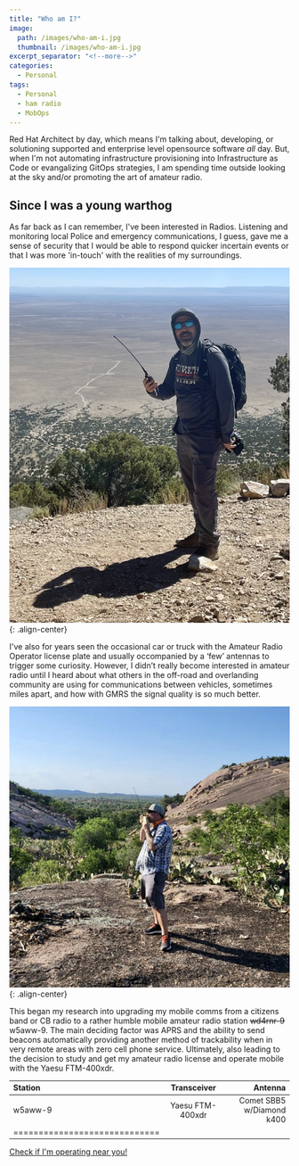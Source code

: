 ```yaml
---
title: "Who am I?"
image:
  path: /images/who-am-i.jpg
  thumbnail: /images/who-am-i.jpg
excerpt_separator: "<!--more-->"
categories:
  - Personal
tags:
  - Personal
  - ham radio
  - MobOps
---
```


Red Hat Architect by day, which means I'm talking about, developing, or solutioning supported and enterprise level opensource software *all* day. But, when I'm not automating infrastructure provisioning into Infrastructure as Code or evangalizing GitOps strategies, I am spending time outside looking at the sky and/or promoting the art of amateur radio.

<!--more--> 

## Since I was a young warthog

As far back as I can remember, I've been interested in Radios.  Listening and monitoring local Police and emergency communications, I guess, gave me a sense of security that I would be able to respond quicker incertain events or that I was more 'in-touch' with the realities of my surroundings. 

![mount-blanca](/images/ht-mount-blanca.jpg){: .align-center}

I've also for years seen the occasional car or truck with the Amateur Radio Operator license plate and usually occompanied by a ‘few’ antennas to trigger some curiosity. However, I didn’t really become interested in amateur radio until I heard about what others in the off-road and overlanding community are using for communications between vehicles, sometimes miles apart, and how with GMRS the signal quality is so much better.

![enchanted-rock](/images/ht-enchanted-rock.jpg){: .align-center}

This began my research into upgrading my mobile comms from a citizens band or CB radio to a rather humble mobile amateur radio station ~~wd4rnr-9~~ w5aww-9. The main deciding factor was APRS and the ability to send beacons automatically providing another method of trackability when in very remote areas with zero cell phone service. Ultimately, also leading to the decision to study and get my amateur radio license and operate mobile with the Yaesu FTM-400xdr.


| Station | Transceiver | Antenna |
|:--------|:-------:|--------:|
| w5aww-9 | Yaesu FTM-400xdr | Comet SBB5 w/Diamond  k400 |
|=============================|

[Check if I'm operating near you!](https://aprs.fi)
